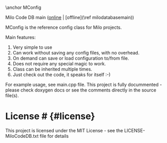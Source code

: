 \anchor MConfig

Milo Code DB main ([online](https://qtdocs.milosolutions.com/milo-code-db/main/) | [offline](\ref milodatabasemain))

MConfig is the reference config class for Milo projects.

Main features:
1. Very simple to use
2. Can work without saving any config files, with no overhead.
3. On demand can save or load configuration to/from file.
4. Does not require any special magic to work.
5. Class can be inherited multiple times.
6. Just check out the code, it speaks for itself :-)

For example usage, see main.cpp file. This project is fully docummented - please
check doxygen docs or see the comments directly in the source file(s).

# License # {#license}

This project is licensed under the MIT License - see the LICENSE-MiloCodeDB.txt file for details